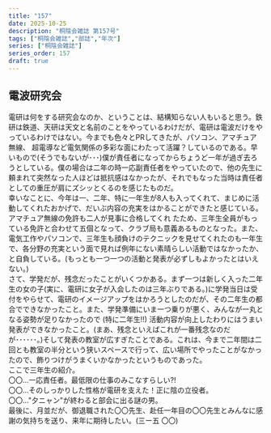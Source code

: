 ```yaml
---
title: "157"
date: 2025-10-25
description: "桐陰会雑誌 第157号"
tags: ["桐陰会雑誌","部誌","年次"]
series: ["桐陰会雑誌"]
series_order: 157
draft: true
---
```

## 電波研究会

電研は何をする研究会なのか、ということは、結構知らない人もいると思う。鉄研は鉄道、天研は天文と名前のことをやっているわけだが、電研は電波だけをやっているわけではない。今までも色々とPRしてきたが、パソコン、アマチュア無線、 超電導など電気関係の多彩な面にわたって活躍？しているのである。早いもので(そうでもないが･･･)僕が責任者になってからちょうど一年が過ぎ去ろうとしている。僕の場合は二年の時一応副責任者をやっていたので、他の先生に頼まれて突然なった人ほどは抵抗感はなかったが、それでもなった当時は責任者としての重圧が肩にズシッとくるのを感じたものだ。  
幸いなことに、今年は一、二年、特に一年生が8人も入ってくれて、まじめに活動してくれたおかげで、だいぶ内容の充実をはかることができたと感じている。アマチュア無線の免許も二人が見事に合格してくれ たため、三年生全員がもっている免許と合わせて五個となって、クラブ局も意義あるものとなった。また、電気工作やパソコンで、三年生も顔負けのテクニックを見せてくれたのも一年生で、各分野の充実という面で見れば例年にない素晴らしい活動ではなかったか、と自負している。(もっとも一つ一つの活動と発表が必ずしもよかったとはいえない。)  
さて、学発だが、残念だったことがいくつかある。まず一つは新しく入った二年生の女の子(実に、電研に女子が入会したのは三年ぶりである。)に学発当日は受付をやらせて、電研のイメージアップをはかろうとしたのだが、その二年生の都合でできなかったこと。また、学発準備にいま一つ乗りが悪く、みんなが一丸となる姿勢が足りなかったので (特に二年生!!) 活動内容が向上したわりにはうまい発表ができなかったこと。(まあ、残念といえばこれが一番残念なのだが･･････。)そして発表の教室が広すぎたことである。これは、今まで二年間は二回とも教室の半分という狭いスペースで行って、広い場所でやったことがなかったので、飾りつけがうまくいかなかったというものであった。  
ここで三年生の紹介。  
〇〇…一応責任者。最低限の仕事のみこなすらしい?!  
〇〇…そのしっかりした性格が電研を支えた！正に陰の立役者。  
〇〇…"夕ニャン"が終わると部会に出る謎の男。  
最後に、月並だが、御退職された〇〇先生、赴任一年目の〇〇先生とみんなに感謝の気持ちを送り、来年に期待したい。(三ー五 〇〇)  
